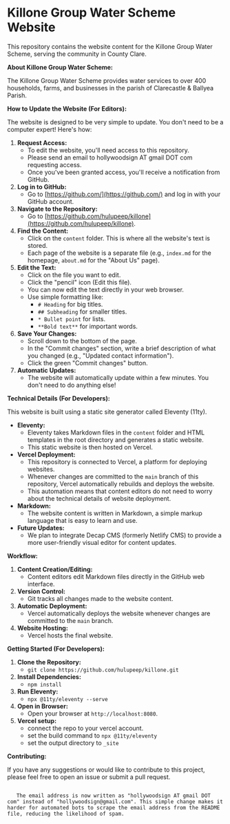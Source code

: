  
# Killone Group Water Scheme Website

This repository contains the website content for the Killone Group Water Scheme, serving the community in County Clare.

**About Killone Group Water Scheme:**

The Killone Group Water Scheme provides water services to over 400 households, farms, and businesses in the parish of Clarecastle & Ballyea Parish.

**How to Update the Website (For Editors):**

The website is designed to be very simple to update. You don't need to be a computer expert! Here's how:

1.  **Request Access:**
    * To edit the website, you'll need access to this repository.
    * Please send an email to hollywoodsign AT gmail DOT com requesting access.
    * Once you've been granted access, you'll receive a notification from GitHub.
2.  **Log in to GitHub:**
    * Go to [https://github.com/](https://github.com/) and log in with your GitHub account.
3.  **Navigate to the Repository:**
    * Go to [https://github.com/hulupeep/killone](https://github.com/hulupeep/killone).
4.  **Find the Content:**
    * Click on the `content` folder. This is where all the website's text is stored.
    * Each page of the website is a separate file (e.g., `index.md` for the homepage, `about.md` for the "About Us" page).
5.  **Edit the Text:**
    * Click on the file you want to edit.
    * Click the "pencil" icon (Edit this file).
    * You can now edit the text directly in your web browser.
    * Use simple formatting like:
        * `# Heading` for big titles.
        * `## Subheading` for smaller titles.
        * `* Bullet point` for lists.
        * `**Bold text**` for important words.
6.  **Save Your Changes:**
    * Scroll down to the bottom of the page.
    * In the "Commit changes" section, write a brief description of what you changed (e.g., "Updated contact information").
    * Click the green "Commit changes" button.
7.  **Automatic Updates:**
    * The website will automatically update within a few minutes. You don't need to do anything else!

**Technical Details (For Developers):**

This website is built using a static site generator called Eleventy (11ty).

* **Eleventy:**
    * Eleventy takes Markdown files in the `content` folder and HTML templates in the root directory and generates a static website.
    * This static website is then hosted on Vercel.
* **Vercel Deployment:**
    * This repository is connected to Vercel, a platform for deploying websites.
    * Whenever changes are committed to the `main` branch of this repository, Vercel automatically rebuilds and deploys the website.
    * This automation means that content editors do not need to worry about the technical details of website deployment.
* **Markdown:**
    * The website content is written in Markdown, a simple markup language that is easy to learn and use.
* **Future Updates:**
    * We plan to integrate Decap CMS (formerly Netlify CMS) to provide a more user-friendly visual editor for content updates.

**Workflow:**

1.  **Content Creation/Editing:**
    * Content editors edit Markdown files directly in the GitHub web interface.
2.  **Version Control:**
    * Git tracks all changes made to the website content.
3.  **Automatic Deployment:**
    * Vercel automatically deploys the website whenever changes are committed to the `main` branch.
4.  **Website Hosting:**
    * Vercel hosts the final website.

**Getting Started (For Developers):**

1.  **Clone the Repository:**
    * `git clone https://github.com/hulupeep/killone.git`
2.  **Install Dependencies:**
    * `npm install`
3.  **Run Eleventy:**
    * `npx @11ty/eleventy --serve`
4.  **Open in Browser:**
    * Open your browser at `http://localhost:8080`.
5.  **Vercel setup:**
    * connect the repo to your vercel account.
    * set the build command to `npx @11ty/eleventy`
    * set the output directory to `_site`

**Contributing:**

If you have any suggestions or would like to contribute to this project, please feel free to open an issue or submit a pull request.

```

   The email address is now written as "hollywoodsign AT gmail DOT com" instead of "hollywoodsign@gmail.com". This simple change makes it harder for automated bots to scrape the email address from the README file, reducing the likelihood of spam.
